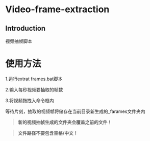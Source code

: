 # Video-frame-extraction
## Introduction
视频抽帧脚本
# 使用方法
1.运行extrat frames.bat脚本

2.输入每秒视频要抽取的帧数

3.将视频拖拽入命令框内

等待片刻，抽取的视频帧将储存在当前目录新生成的_farames文件夹内

> **新的视频抽帧生成的文件夹会覆盖之前的文件！**

> **文件路径不要包含空格/中文！**

